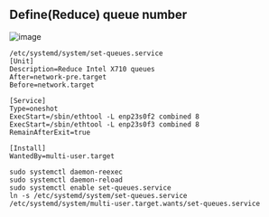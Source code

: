 ## Define(Reduce) queue number
  ![image](https://github.com/user-attachments/assets/8ae4fc3a-037d-41ee-a7ab-8e0a7b6d5806)

```
/etc/systemd/system/set-queues.service
[Unit]
Description=Reduce Intel X710 queues
After=network-pre.target
Before=network.target

[Service]
Type=oneshot
ExecStart=/sbin/ethtool -L enp23s0f2 combined 8
ExecStart=/sbin/ethtool -L enp23s0f3 combined 8
RemainAfterExit=true

[Install]
WantedBy=multi-user.target
```
```
sudo systemctl daemon-reexec
sudo systemctl daemon-reload
sudo systemctl enable set-queues.service
ln -s /etc/systemd/system/set-queues.service /etc/systemd/system/multi-user.target.wants/set-queues.service
```
